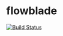 # flowblade

[![Build Status](https://travis-ci.org/UnitedRPMs/flowblade.svg?branch=master)](https://travis-ci.org/UnitedRPMs/flowblade)
